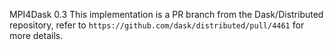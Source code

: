 MPI4Dask 0.3
This implementation is a PR branch from the Dask/Distributed repository, refer to `https://github.com/dask/distributed/pull/4461` for more details.

